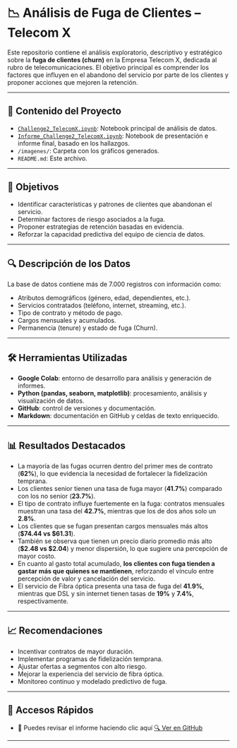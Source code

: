 # 📉 Análisis de Fuga de Clientes – Telecom X

Este repositorio contiene el análisis exploratorio, descriptivo y estratégico sobre la **fuga de clientes (churn)** en la Empresa Telecom X, dedicada al rubro de telecomunicaciones. El objetivo principal es comprender los factores que influyen en el abandono del servicio por parte de los clientes y proponer acciones que mejoren la retención.

---

## 📂 Contenido del Proyecto

- [`Challenge2_TelecomX.ipynb`](Challenge2_TelecomX.ipynb): Notebook principal de análisis de datos.
- [`Informe_Challenge2_TelecomX.ipynb`](Informe_Challenge2_TelecomX.ipynb): Notebook de presentación e informe final, basado en los hallazgos.
- `/imagenes/`: Carpeta con los gráficos generados.
- `README.md`: Este archivo.

---

## 🎯 Objetivos

- Identificar características y patrones de clientes que abandonan el servicio.
- Determinar factores de riesgo asociados a la fuga.
- Proponer estrategias de retención basadas en evidencia.
- Reforzar la capacidad predictiva del equipo de ciencia de datos.

---

## 🔍 Descripción de los Datos

La base de datos contiene más de 7.000 registros con información como:

- Atributos demográficos (género, edad, dependientes, etc.).
- Servicios contratados (teléfono, internet, streaming, etc.).
- Tipo de contrato y método de pago.
- Cargos mensuales y acumulados.
- Permanencia (tenure) y estado de fuga (Churn).

---

## 🛠️ Herramientas Utilizadas

- **Google Colab**: entorno de desarrollo para análisis y generación de informes.
- **Python (pandas, seaborn, matplotlib)**: procesamiento, análisis y visualización de datos.
- **GitHub**: control de versiones y documentación.
- **Markdown**: documentación en GitHub y celdas de texto enriquecido.

---

## 📊 Resultados Destacados

- La mayoría de las fugas ocurren dentro del primer mes de contrato (**62%**), lo que evidencia la necesidad de fortalecer la fidelización temprana.
- Los clientes senior tienen una tasa de fuga mayor (**41.7%**) comparado con los no senior (**23.7%**).
- El tipo de contrato influye fuertemente en la fuga: contratos mensuales muestran una tasa del **42.7%**, mientras que los de dos años solo un **2.8%**.
- Los clientes que se fugan presentan cargos mensuales más altos (**$74.44 vs $61.31**).
- También se observa que tienen un precio diario promedio más alto (**$2.48 vs $2.04**) y menor dispersión, lo que sugiere una percepción de mayor costo.
- En cuanto al gasto total acumulado, **los clientes con fuga tienden a gastar más que quienes se mantienen**, reforzando el vínculo entre percepción de valor y cancelación del servicio.
- El servicio de Fibra óptica presenta una tasa de fuga del **41.9%**, mientras que DSL y sin internet tienen tasas de **19%** y **7.4%**, respectivamente.


---

## 📈 Recomendaciones

- Incentivar contratos de mayor duración.
- Implementar programas de fidelización temprana.
- Ajustar ofertas a segmentos con alto riesgo.
- Mejorar la experiencia del servicio de fibra óptica.
- Monitoreo continuo y modelado predictivo de fuga.

---

## 🔗 Accesos Rápidos

- 📄 Puedes revisar el informe haciendo clic aquí [🔍 Ver en GitHub](./Informe_Challenge2_TelecomX.ipynb)
---


